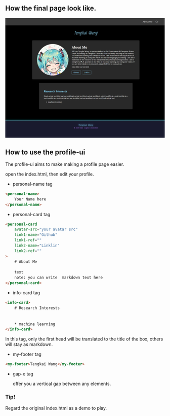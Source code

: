 ## How the final page look like.

![alt text](./assets/image.png)

## How to use the profile-ui

The profile-ui aims to make making a profile page easier.

open the index.html, then edit your profile.

* personal-name tag

```html
<personal-name>
    Your Name here
</personal-name>
```

* personal-card tag

```html
<personal-card 
    avatar-src="your avatar src"
    link1-name="Github"
    link1-ref=""
    link2-name="Linklin"
    link2-ref=""
> 
    # About Me
    
    text
    note: you can write  markdown text here
</personal-card>
```
* info-card tag

```html
<info-card>
    # Research Interests
                
            
    * machine learning
</info-card>
```

In this tag, only the first head will be translated to the title of the box, others will stay as markdown.

* my-footer tag

```html
<my-footer>Tengkai Wang</my-footer>
```

* gap-e tag

    offer you a vertical gap between any elements.

### Tip!

Regard the original index.html as a demo to play.




